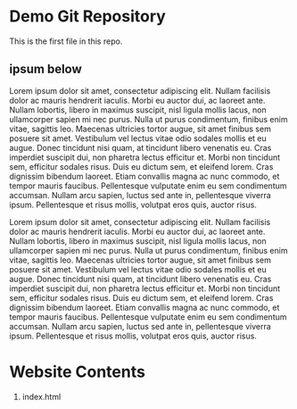 # Demo Git Repository

This is the first file in this repo.

## ipsum below

Lorem ipsum dolor sit amet, consectetur adipiscing elit. Nullam facilisis dolor ac mauris hendrerit iaculis. Morbi eu auctor dui, ac laoreet ante. Nullam lobortis, libero in maximus suscipit, nisl ligula mollis lacus, non ullamcorper sapien mi nec purus. Nulla ut purus condimentum, finibus enim vitae, sagittis leo. Maecenas ultricies tortor augue, sit amet finibus sem posuere sit amet. Vestibulum vel lectus vitae odio sodales mollis et eu augue. Donec tincidunt nisi quam, at tincidunt libero venenatis eu. Cras imperdiet suscipit dui, non pharetra lectus efficitur et. Morbi non tincidunt sem, efficitur sodales risus. Duis eu dictum sem, et eleifend lorem. Cras dignissim bibendum laoreet. Etiam convallis magna ac nunc commodo, et tempor mauris faucibus. Pellentesque vulputate enim eu sem condimentum accumsan. Nullam arcu sapien, luctus sed ante in, pellentesque viverra ipsum. Pellentesque et risus mollis, volutpat eros quis, auctor risus. 

Lorem ipsum dolor sit amet, consectetur adipiscing elit. Nullam facilisis dolor ac mauris hendrerit iaculis. Morbi eu auctor dui, ac laoreet ante. Nullam lobortis, libero in maximus suscipit, nisl ligula mollis lacus, non ullamcorper sapien mi nec purus. Nulla ut purus condimentum, finibus enim vitae, sagittis leo. Maecenas ultricies tortor augue, sit amet finibus sem posuere sit amet. Vestibulum vel lectus vitae odio sodales mollis et eu augue. Donec tincidunt nisi quam, at tincidunt libero venenatis eu. Cras imperdiet suscipit dui, non pharetra lectus efficitur et. Morbi non tincidunt sem, efficitur sodales risus. Duis eu dictum sem, et eleifend lorem. Cras dignissim bibendum laoreet. Etiam convallis magna ac nunc commodo, et tempor mauris faucibus. Pellentesque vulputate enim eu sem condimentum accumsan. Nullam arcu sapien, luctus sed ante in, pellentesque viverra ipsum. Pellentesque et risus mollis, volutpat eros quis, auctor risus. 

# Website Contents

1. index.html
